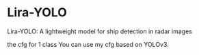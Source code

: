 # Lira-YOLO
 Lira-YOLO: A lightweight model for ship detection in radar images

 the cfg for 1 class
 You can use my cfg based on YOLOv3.
